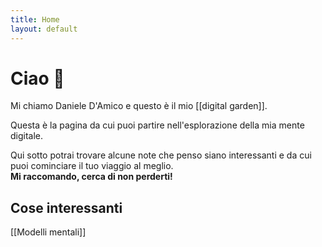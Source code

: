 ```yaml
---
title: Home
layout: default
---
```

# Ciao 👋
Mi chiamo Daniele D'Amico e questo è il mio [[digital garden]].

Questa è la pagina da cui puoi partire nell'esplorazione della mia mente digitale.

Qui sotto potrai trovare alcune note che penso siano interessanti e da cui puoi cominciare il tuo viaggio al meglio. 
<br> **Mi raccomando, cerca di non perderti!**

## Cose interessanti

[[Modelli mentali]]